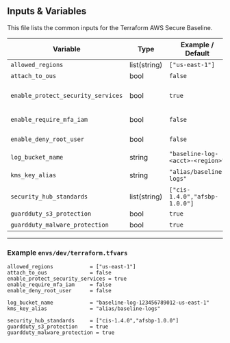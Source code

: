 ## Inputs & Variables

This file lists the common inputs for the Terraform AWS Secure Baseline.

| Variable                       | Type         | Example / Default                     | Purpose |
|--------------------------------|--------------|---------------------------------------|---------|
| `allowed_regions`              | list(string) | `["us-east-1"]`                       | Regions allowed by SCPs |
| `attach_to_ous`                | bool         | `false`                               | Attach SCPs to OUs instead of Root |
| `enable_protect_security_services` | bool     | `true`                                | Deny disabling CloudTrail/Config/GuardDuty/Security Hub |
| `enable_require_mfa_iam`       | bool         | `false`                               | Require MFA for IAM write actions (toggle) |
| `enable_deny_root_user`        | bool         | `false`                               | Deny actions by the root user (break-glass aware) |
| `log_bucket_name`              | string       | `"baseline-log-<acct>-<region>"`      | Centralized CloudTrail/Config bucket |
| `kms_key_alias`                | string       | `"alias/baseline-logs"`               | KMS CMK for logs (and optionally state) |
| `security_hub_standards`       | list(string) | `["cis-1.4.0","afsbp-1.0.0"]`         | Standards to subscribe in Security Hub |
| `guardduty_s3_protection`      | bool         | `true`                                | Enable S3 protection |
| `guardduty_malware_protection` | bool         | `true`                                | Enable EBS malware protection |

---

### Example `envs/dev/terraform.tfvars`

```hcl
allowed_regions            = ["us-east-1"]
attach_to_ous              = false
enable_protect_security_services = true
enable_require_mfa_iam     = false
enable_deny_root_user      = false

log_bucket_name            = "baseline-log-123456789012-us-east-1"
kms_key_alias              = "alias/baseline-logs"

security_hub_standards     = ["cis-1.4.0","afsbp-1.0.0"]
guardduty_s3_protection    = true
guardduty_malware_protection = true
```
